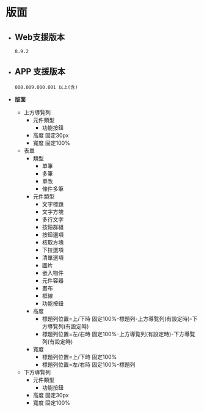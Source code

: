 # 版面

* ## Web支援版本
  
      8.9.2

* ## APP 支援版本

      008.009.000.001 以上(含)

* __版面__
  * 上方導覧列
    * 元件類型
      * 功能按鈕
    * 高度
          固定30px
    * 寬度
          固定100%
  * 表單
    * 類型
      * 單筆
      * 多筆
      * 單改
      * 條件多筆
    * 元件類型
      * 文字標題
      * 文字方塊
      * 多行文字
      * 按鈕群組
      * 按鈕選項
      * 核取方塊
      * 下拉選項
      * 清單選項
      * 圖片
      * 嵌入物件
      * 元件容器
      * 畫布
      * 框線
      * 功能按鈕
    * 高度
      * 標題列位置=上/下時
            固定100%-標題列-上方導覧列(有設定時)-下方導覧列(有設定時)
      * 標題列位置=左/右時
            固定100%-上方導覧列(有設定時)-下方導覧列(有設定時)
    * 寬度
      * 標題列位置=上/下時
            固定100%
      * 標題列位置=左/右時
            固定100%-標題列
  * 下方導覧列
    * 元件類型
      * 功能按鈕
    * 高度
          固定30px
    * 寬度
          固定100%
